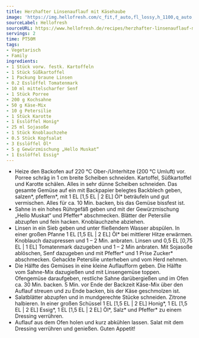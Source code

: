 ```yaml
---
title: Herzhafter Linsenauflauf mit Käsehaube
image: 'https://img.hellofresh.com/c_fit,f_auto,fl_lossy,h_1100,q_auto,w_2600/hellofresh_s3/image/herzhafter-linsenauflauf-mit-kasehaube-e4151feb.jpg'
sourceLabel: Hellofresh
sourceURL: https://www.hellofresh.de/recipes/herzhafter-linsenauflauf-mit-kasehaube-61c0b5c7f9795e252f695e75
servings: 2
time: PT50M
tags:
- Vegetarisch
- Family
ingredients:
- 1 Stück vorw. festk. Kartoffeln
- 1 Stück Süßkartoffel
- 1 Packung braune Linsen
- 0.2 Esslöffel Tomatenmark
- 10 ml mittelscharfer Senf
- 1 Stück Porree
- 200 g Kochsahne
- 50 g Käse-Mix
- 10 g Petersilie
- 1 Stück Karotte
- 1 Esslöffel Honig*
- 25 ml Sojasoße
- 1 Stück Knoblauchzehe
- 0.5 Stück Kopfsalat
- 3 Esslöffel Öl*
- 5 g Gewürzmischung „Hello Muskat“
- 1 Esslöffel Essig*
---
```


- Heize den Backofen auf 220 °C Ober-/Unterhitze (200 °C Umluft) vor. Porree schräg in 1 cm breite Scheiben schneiden. Kartoffel, Süßkartoffel und Karotte schälen. Alles in sehr dünne Scheiben schneiden. Das gesamte Gemüse auf ein mit Backpapier belegtes Backblech geben, salzen\*, pfeffern\*, mit 1 EL [1,5 EL | 2 EL] Öl\* beträufeln und gut vermischen. Alles für ca. 10 Min. backen, bis das Gemüse bissfest ist.
- Sahne in ein hohes Rührgefäß geben und mit der Gewürzmischung „Hello Muskat“ und Pfeffer\* abschmecken. Blätter der Petersilie abzupfen und fein hacken. Knoblauchzehe abziehen.
- Linsen in ein Sieb geben und unter fließendem Wasser abspülen. In einer großen Pfanne 1 EL [1,5 EL | 2 EL] Öl\* bei mittlerer Hitze erwärmen. Knoblauch dazupressen und 1 – 2 Min. anbraten. Linsen und 0,5 EL [0,75 EL | 1 EL] Tomatenmark dazugeben und 1 – 2 Min anbraten. Mit Sojasoße ablöschen, Senf dazugeben und mit Pfeffer\* und 1 Prise Zucker\* abschmecken. Gehackte Petersilie unterheben und vom Herd nehmen.
- Die Hälfte des Gemüses in eine kleine Auflaufform geben. Die Hälfte vom Sahne-Mix dazugießen und mit Linsengemüse toppen. Ofengemüse daraufgeben, restliche Sahne darübergießen und im Ofen ca. 30 Min. backen. 5 Min. vor Ende der Backzeit Käse-Mix über den Auflauf streuen und zu Ende backen, bis der Käse geschmolzen ist.
- Salatblätter abzupfen und in mundgerechte Stücke schneiden. Zitrone halbieren. In einer großen Schüssel 1 EL [1,5 EL | 2 EL] Honig\*, 1 EL [1,5 EL | 2 EL] Essig\*, 1 EL [1,5 EL | 2 EL] Öl\*, Salz\* und Pfeffer\* zu einem Dressing verrühren.
- Auflauf aus dem Ofen holen und kurz abkühlen lassen. Salat mit dem Dressing verrühren und genießen. Guten Appetit!
